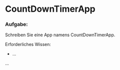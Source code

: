 # CountDownTimerApp

### Aufgabe:
Schreiben Sie eine App namens CountDownTimerApp.

Erforderliches Wissen:
 - ...


...
